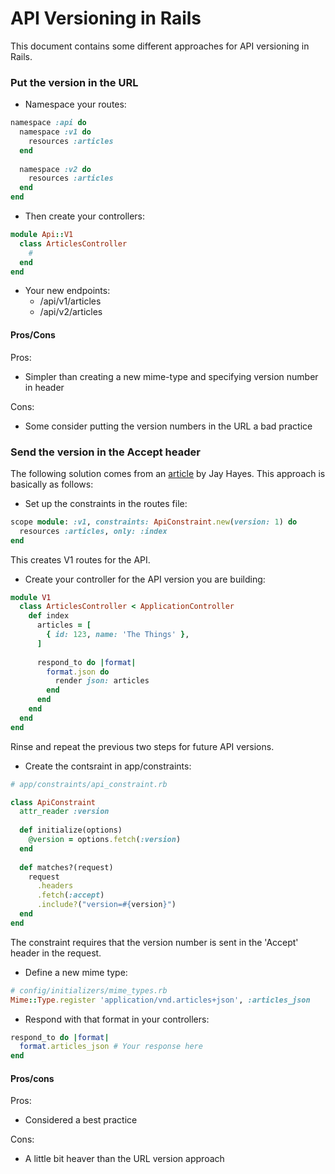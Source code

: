 # API Versioning in Rails
This document contains some different approaches for API versioning in Rails.

### Put the version in the URL
- Namespace your routes:
```ruby
namespace :api do
  namespace :v1 do
    resources :articles
  end
  
  namespace :v2 do
    resources :articles
  end
end
```

- Then create your controllers:
```ruby
module Api::V1
  class ArticlesController
    #
  end
end
```
- Your new endpoints:
  - /api/v1/articles
  - /api/v2/articles

#### Pros/Cons
Pros:
  - Simpler than creating a new mime-type and specifying version number in header

Cons:
  - Some consider putting the version numbers in the URL a bad practice

### Send the version in the Accept header
The following solution comes from an [article](http://www.bignerdranch.com/blog/adding-versions-rails-api/) by Jay Hayes. This approach is basically as follows:

- Set up the constraints in the routes file:
```ruby
scope module: :v1, constraints: ApiConstraint.new(version: 1) do
  resources :articles, only: :index
end
```
This creates V1 routes for the API.

- Create your controller for the API version you are building:
```ruby
module V1
  class ArticlesController < ApplicationController
    def index
      articles = [
        { id: 123, name: 'The Things' },
      ]
 
      respond_to do |format|
        format.json do
          render json: articles
        end
      end
    end
  end
end
```
Rinse and repeat the previous two steps for future API versions.

- Create the contsraint in app/constraints:
```ruby
# app/constraints/api_constraint.rb

class ApiConstraint
  attr_reader :version
 
  def initialize(options)
    @version = options.fetch(:version)
  end
 
  def matches?(request)
    request
      .headers
      .fetch(:accept)
      .include?("version=#{version}")
  end
end
```
The constraint requires that the version number is sent in the 'Accept' header in the request. 
- Define a new mime type:

```ruby
# config/initializers/mime_types.rb
Mime::Type.register 'application/vnd.articles+json', :articles_json
```
- Respond with that format in your controllers:
```ruby
respond_to do |format|
  format.articles_json # Your response here
end
```
#### Pros/cons
Pros:
  - Considered a best practice

Cons:
  - A little bit heaver than the URL version approach
